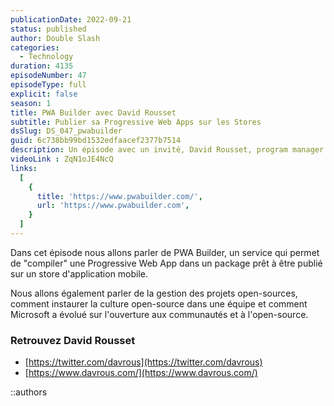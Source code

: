 ```yaml
---
publicationDate: 2022-09-21
status: published
author: Double Slash
categories:
  - Technology
duration: 4135
episodeNumber: 47
episodeType: full
explicit: false
season: 1
title: PWA Builder avec David Rousset
subtitle: Publier sa Progressive Web Apps sur les Stores
dsSlug: DS_047_pwabuilder
guid: 6c738bb99bd1532edfaacef2377b7514
description: Un épisode avec un invité, David Rousset, program manager chez Microsoft et coauteur de BabylonJS. Avec lui, nous allons parler de PWA Builder, un service pour nous aider à publier les progressives web apps
videoLink : ZqN1oJE4NcQ
links:
  [
    {
      title: 'https://www.pwabuilder.com/',
      url: 'https://www.pwabuilder.com',
    }
  ]
---
```

Dans cet épisode nous allons parler de PWA Builder, un service qui permet de "compiler" une Progressive Web App dans un package prêt à être publié sur un store d'application mobile.

Nous allons également parler de la gestion des projets open-sources, comment instaurer la culture open-source dans une équipe et comment Microsoft a évolué sur l'ouverture aux communautés et à l'open-source.


### Retrouvez David Rousset

- [https://twitter.com/davrous](https://twitter.com/davrous)
- [https://www.davrous.com/](https://www.davrous.com/)


::authors
